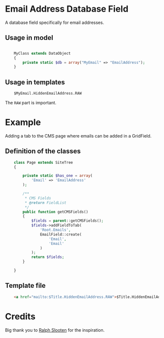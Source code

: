 # Email Address Database Field

A database field specifically for email addresses.

## Usage in model

```php

    MyClass extends DataObject
    {
        private static $db = array("MyEmail" => "EmailAddress");
    }
```

## Usage in templates
 
```html
    $MyEmail.HiddenEmailAddress.RAW
```

The `RAW` part is important.

# Example

Adding a tab to the CMS page where emails can be added in a GridField.

## Definition of the classes

```php
    class Page extends SiteTree
    {

        private static $has_one = array(
            'Email' => 'EmailAddress'
        );

        /**
         * CMS Fields
         * @return FieldList
         */
        public function getCMSFields()
        {
            $fields = parent::getCMSFields();
            $fields->addFieldToTab(
                'Root.Emails',
                EmailField::create(
                    'Email',
                    'Email'
                )
            );
            return $fields;
        }

    }


```

## Template file

```html
    <a href="mailto:$Title.HiddenEmailAddress.RAW">$Title.HiddenEmailAddress.RAW</a>
```

# Credits

Big thank you to [Ralph Slooten](https://github.com/axllent) for the inspiration.
